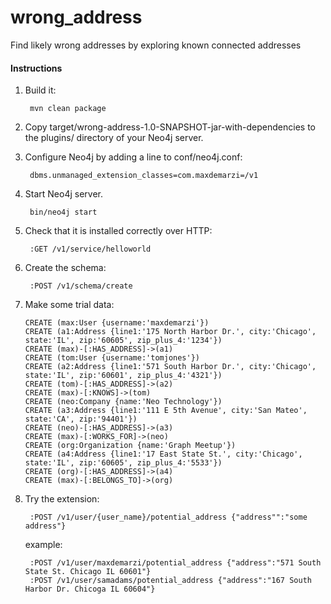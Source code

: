 # wrong_address

Find likely wrong addresses by exploring known connected addresses

#### Instructions

1. Build it:

        mvn clean package

2. Copy target/wrong-address-1.0-SNAPSHOT-jar-with-dependencies to the plugins/ directory of your Neo4j server.

3. Configure Neo4j by adding a line to conf/neo4j.conf:

        dbms.unmanaged_extension_classes=com.maxdemarzi=/v1

4. Start Neo4j server.

        bin/neo4j start

5. Check that it is installed correctly over HTTP:

        :GET /v1/service/helloworld
        
6. Create the schema:

        :POST /v1/schema/create        

7. Make some trial data:

       CREATE (max:User {username:'maxdemarzi'})
       CREATE (a1:Address {line1:'175 North Harbor Dr.', city:'Chicago', state:'IL', zip:'60605', zip_plus_4:'1234'})
       CREATE (max)-[:HAS_ADDRESS]->(a1)
       CREATE (tom:User {username:'tomjones'})
       CREATE (a2:Address {line1:'571 South Harbor Dr.', city:'Chicago', state:'IL', zip:'60601', zip_plus_4:'4321'})
       CREATE (tom)-[:HAS_ADDRESS]->(a2)
       CREATE (max)-[:KNOWS]->(tom)
       CREATE (neo:Company {name:'Neo Technology'})
       CREATE (a3:Address {line1:'111 E 5th Avenue', city:'San Mateo', state:'CA', zip:'94401'})
       CREATE (neo)-[:HAS_ADDRESS]->(a3)
       CREATE (max)-[:WORKS_FOR]->(neo)
       CREATE (org:Organization {name:'Graph Meetup'})
       CREATE (a4:Address {line1:'17 East State St.', city:'Chicago', state:'IL', zip:'60605', zip_plus_4:'5533'})
       CREATE (org)-[:HAS_ADDRESS]->(a4)
       CREATE (max)-[:BELONGS_TO]->(org)
        
8. Try the extension:

        :POST /v1/user/{user_name}/potential_address {"address"":"some address"}

   example:
        
        :POST /v1/user/maxdemarzi/potential_address {"address":"571 South State St. Chicago IL 60601"}
        :POST /v1/user/samadams/potential_address {"address":"167 South Harbor Dr. Chicoga IL 60604"}

